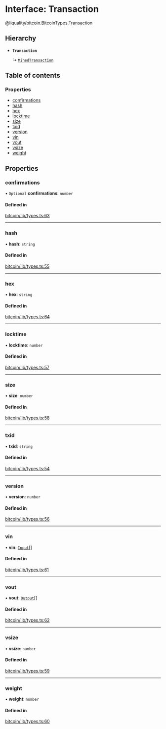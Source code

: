 # Interface: Transaction

[@liquality/bitcoin](../wiki/@liquality.bitcoin).[BitcoinTypes](../wiki/@liquality.bitcoin.BitcoinTypes).Transaction

## Hierarchy

- **`Transaction`**

  ↳ [`MinedTransaction`](../wiki/@liquality.bitcoin.BitcoinTypes.BitcoinJsonRpcTypes.MinedTransaction)

## Table of contents

### Properties

- [confirmations](../wiki/@liquality.bitcoin.BitcoinTypes.Transaction#confirmations)
- [hash](../wiki/@liquality.bitcoin.BitcoinTypes.Transaction#hash)
- [hex](../wiki/@liquality.bitcoin.BitcoinTypes.Transaction#hex)
- [locktime](../wiki/@liquality.bitcoin.BitcoinTypes.Transaction#locktime)
- [size](../wiki/@liquality.bitcoin.BitcoinTypes.Transaction#size)
- [txid](../wiki/@liquality.bitcoin.BitcoinTypes.Transaction#txid)
- [version](../wiki/@liquality.bitcoin.BitcoinTypes.Transaction#version)
- [vin](../wiki/@liquality.bitcoin.BitcoinTypes.Transaction#vin)
- [vout](../wiki/@liquality.bitcoin.BitcoinTypes.Transaction#vout)
- [vsize](../wiki/@liquality.bitcoin.BitcoinTypes.Transaction#vsize)
- [weight](../wiki/@liquality.bitcoin.BitcoinTypes.Transaction#weight)

## Properties

### confirmations

• `Optional` **confirmations**: `number`

#### Defined in

[bitcoin/lib/types.ts:63](https://github.com/liquality/chainabstractionlayer/blob/9cc13847/packages/bitcoin/lib/types.ts#L63)

___

### hash

• **hash**: `string`

#### Defined in

[bitcoin/lib/types.ts:55](https://github.com/liquality/chainabstractionlayer/blob/9cc13847/packages/bitcoin/lib/types.ts#L55)

___

### hex

• **hex**: `string`

#### Defined in

[bitcoin/lib/types.ts:64](https://github.com/liquality/chainabstractionlayer/blob/9cc13847/packages/bitcoin/lib/types.ts#L64)

___

### locktime

• **locktime**: `number`

#### Defined in

[bitcoin/lib/types.ts:57](https://github.com/liquality/chainabstractionlayer/blob/9cc13847/packages/bitcoin/lib/types.ts#L57)

___

### size

• **size**: `number`

#### Defined in

[bitcoin/lib/types.ts:58](https://github.com/liquality/chainabstractionlayer/blob/9cc13847/packages/bitcoin/lib/types.ts#L58)

___

### txid

• **txid**: `string`

#### Defined in

[bitcoin/lib/types.ts:54](https://github.com/liquality/chainabstractionlayer/blob/9cc13847/packages/bitcoin/lib/types.ts#L54)

___

### version

• **version**: `number`

#### Defined in

[bitcoin/lib/types.ts:56](https://github.com/liquality/chainabstractionlayer/blob/9cc13847/packages/bitcoin/lib/types.ts#L56)

___

### vin

• **vin**: [`Input`](../wiki/@liquality.bitcoin.BitcoinTypes.Input)[]

#### Defined in

[bitcoin/lib/types.ts:61](https://github.com/liquality/chainabstractionlayer/blob/9cc13847/packages/bitcoin/lib/types.ts#L61)

___

### vout

• **vout**: [`Output`](../wiki/@liquality.bitcoin.BitcoinTypes.Output)[]

#### Defined in

[bitcoin/lib/types.ts:62](https://github.com/liquality/chainabstractionlayer/blob/9cc13847/packages/bitcoin/lib/types.ts#L62)

___

### vsize

• **vsize**: `number`

#### Defined in

[bitcoin/lib/types.ts:59](https://github.com/liquality/chainabstractionlayer/blob/9cc13847/packages/bitcoin/lib/types.ts#L59)

___

### weight

• **weight**: `number`

#### Defined in

[bitcoin/lib/types.ts:60](https://github.com/liquality/chainabstractionlayer/blob/9cc13847/packages/bitcoin/lib/types.ts#L60)
